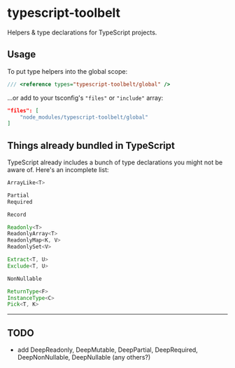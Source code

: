 # typescript-toolbelt

Helpers &amp; type declarations for TypeScript projects.

## Usage

To put type helpers into the global scope:

```typescript
/// <reference types="typescript-toolbelt/global" />
```

...or add to your tsconfig's `"files"` or `"include"` array:

```json
"files": [
    "node_modules/typescript-toolbelt/global"
]
```



## Things already bundled in TypeScript

TypeScript already includes a bunch of type declarations you might not be aware of.  Here's an incomplete list:

```typescript
ArrayLike<T>

Partial
Required

Record

Readonly<T>
ReadonlyArray<T>
ReadonlyMap<K, V>
ReadonlySet<V>

Extract<T, U>
Exclude<T, U>

NonNullable

ReturnType<F>
InstanceType<C>
Pick<T, K>
```

---

## TODO

* add DeepReadonly, DeepMutable, DeepPartial, DeepRequired, DeepNonNullable, DeepNullable (any others?)
